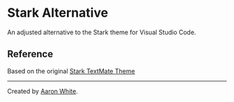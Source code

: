# Stark Alternative

An adjusted alternative to the Stark theme for Visual Studio Code.


## Reference

Based on the original [Stark TextMate Theme](http://colorsublime.com/theme/Stark)


---

Created by [Aaron White](https://whitechnologies.com/).
